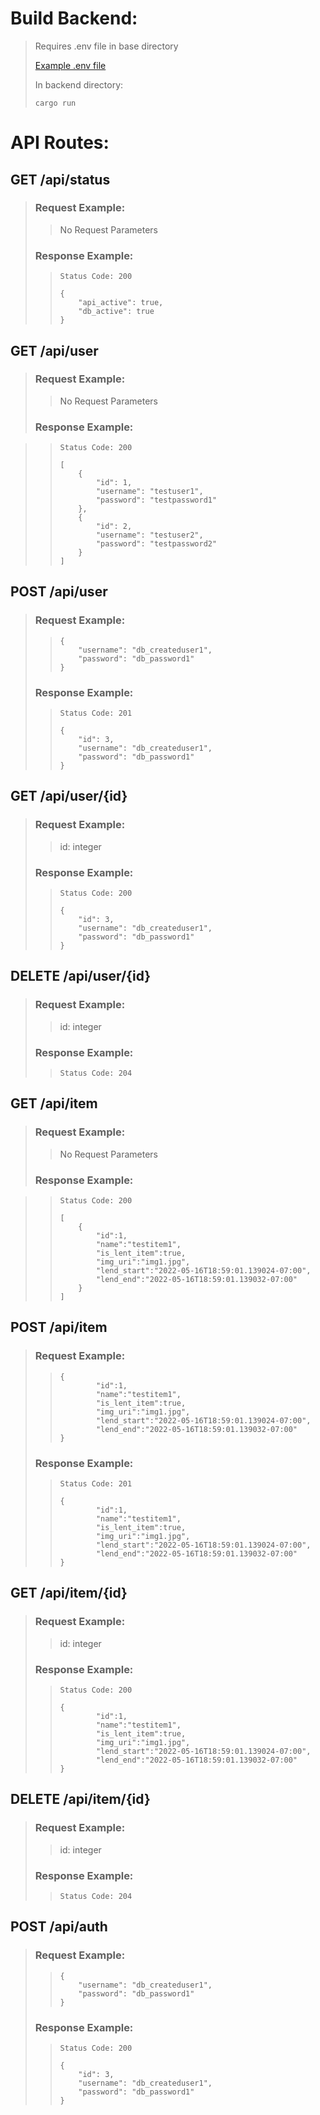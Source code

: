 # Build Backend:
> Requires .env file in base directory
> 
> [Example .env file](../example.env) 
>
> In backend directory: 
> ```
> cargo run
> ```


# API Routes:

## GET /api/status
> ### Request Example:
> > No Request Parameters
> ### Response Example:
> > ```
> > Status Code: 200
> >
> > {
> >     "api_active": true,
> >     "db_active": true
> > }
> > ```


## GET /api/user
> ### Request Example:
> > No Request Parameters
> ### Response Example:

> > ```
> > Status Code: 200
> >
> > [
> >     {
> >         "id": 1,
> >         "username": "testuser1",
> >         "password": "testpassword1"
> >     },
> >     {
> >         "id": 2,
> >         "username": "testuser2",
> >         "password": "testpassword2"
> >     }
> > ]
> > ```

## POST /api/user
> ### Request Example:
> > ```
> > {
> >     "username": "db_createduser1",
> >     "password": "db_password1"
> > }
> > ```
> ### Response Example:
> > ```
> > Status Code: 201
> >
> > {
> >     "id": 3,
> >     "username": "db_createduser1",
> >     "password": "db_password1"
> > }
> > ```

## GET /api/user/{id}
> ### Request Example:
> > id: integer
> ### Response Example:
> > ```
> > Status Code: 200
> >
> > {
> >     "id": 3,
> >     "username": "db_createduser1",
> >     "password": "db_password1"
> > }
> > ```

## DELETE /api/user/{id}
> ### Request Example:
> > id: integer
> ### Response Example:
> > ```
> > Status Code: 204
> > ```


## GET /api/item
> ### Request Example:
> > No Request Parameters
> ### Response Example:

> > ```
> > Status Code: 200
> >
> > [
> >     {
> >         "id":1,
> >         "name":"testitem1",
> >         "is_lent_item":true,
> >         "img_uri":"img1.jpg",
> >         "lend_start":"2022-05-16T18:59:01.139024-07:00",
> >         "lend_end":"2022-05-16T18:59:01.139032-07:00"
> >     }
> > ]
> > ```

## POST /api/item
> ### Request Example:
> > ```
> > {
> >         "id":1,
> >         "name":"testitem1",
> >         "is_lent_item":true,
> >         "img_uri":"img1.jpg",
> >         "lend_start":"2022-05-16T18:59:01.139024-07:00",
> >         "lend_end":"2022-05-16T18:59:01.139032-07:00"
> > }
> > ```
> ### Response Example:
> > ```
> > Status Code: 201
> >
> > {
> >         "id":1,
> >         "name":"testitem1",
> >         "is_lent_item":true,
> >         "img_uri":"img1.jpg",
> >         "lend_start":"2022-05-16T18:59:01.139024-07:00",
> >         "lend_end":"2022-05-16T18:59:01.139032-07:00"
> > }
> > ```

## GET /api/item/{id}
> ### Request Example:
> > id: integer
> ### Response Example:
> > ```
> > Status Code: 200
> >
> > {
> >         "id":1,
> >         "name":"testitem1",
> >         "is_lent_item":true,
> >         "img_uri":"img1.jpg",
> >         "lend_start":"2022-05-16T18:59:01.139024-07:00",
> >         "lend_end":"2022-05-16T18:59:01.139032-07:00"
> > }
> > ```

## DELETE /api/item/{id}
> ### Request Example:
> > id: integer
> ### Response Example:
> > ```
> > Status Code: 204
> > ```

## POST /api/auth
> ### Request Example:
> > ```
> > {
> >     "username": "db_createduser1",
> >     "password": "db_password1"
> > }
> > ```
> ### Response Example:
> > ```
> > Status Code: 200
> >
> > {
> >     "id": 3,
> >     "username": "db_createduser1",
> >     "password": "db_password1"
> > }
> > ```